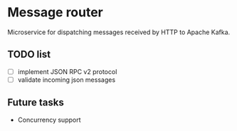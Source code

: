 # Message router

Microservice for dispatching messages received by HTTP to Apache Kafka.

## TODO list

* [ ] implement JSON RPC v2 protocol
* [ ] validate incoming json messages

## Future tasks

* Concurrency support

